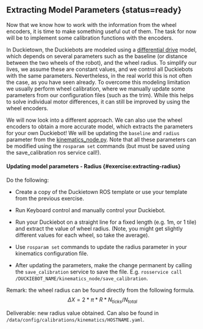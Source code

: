 
## Extracting Model Parameters {status=ready}

Now that we know how to work with the information from the wheel encoders, it is time to make something useful out of them. The task for now will be to implement some calibration functions with the encoders.

In Duckietown, the Duckiebots are modeled using a [differential drive](https://docs.duckietown.org/DT19/learning_materials/out/duckiebot_modeling.html) model, which depends on several parameters such as the baseline (or distance between the two wheels of the robot), and the wheel radius. To simplify our lives, we assume these are constant values, and we control all Duckiebots with the same parameters. Nevertheless, in the real world this is not often the case, as you have seen already. To overcome this modeling limitation we usually perform wheel calibration, where we manually update some parameters from our configuration files (such as the trim). While this helps to solve individual motor differences, it can still be improved by using the wheel encoders.

We will now look into a different approach. We can also use the wheel encoders to obtain a more accurate model, which extracts the parameters for your own Duckiebot! We will be updating the `baseline` and `radius` parameter from the [kinematics_node.py](https://github.com/duckietown/dt-car-interface/blob/daffy/packages/dagu_car/src/kinematics_node.py). Note that all these parameters can be modified using the `rosparam set` commands (but must be saved using the save_calibration ros service call!).

#### Updating model parameters - Radius {#exercise:extracting-radius}
Do the following:

- Create a copy of the Duckietown ROS template or use your template from the previous exercise.

- Run Keyboard control and manually control your Duckiebot.

- Run your Duckiebot on a straight line for a fixed length (e.g. 1m, or 1 tile) and extract the value of wheel radius. (Note, you might get slightly different values for each wheel, so take the average).

- Use `rosparam set` commands to update the radius parameter in your kinematics configuration file.

- After updating the parameters, make the change permanent by calling the `save_calibration` service to save the file. E.g. `rosservice call /DUCKIEBOT_NAME/kinematics_node/save_calibration`.

Remark: the wheel radius can be found directly from the following formula.
$$ \Delta X = 2*\pi * R * {N_{ticks}/N_{total}} $$

Deliverable: new radius value obtained. Can also be found in `/data/config/calibrations/kinematics/HOSTNAME.yaml`.
<end/>
